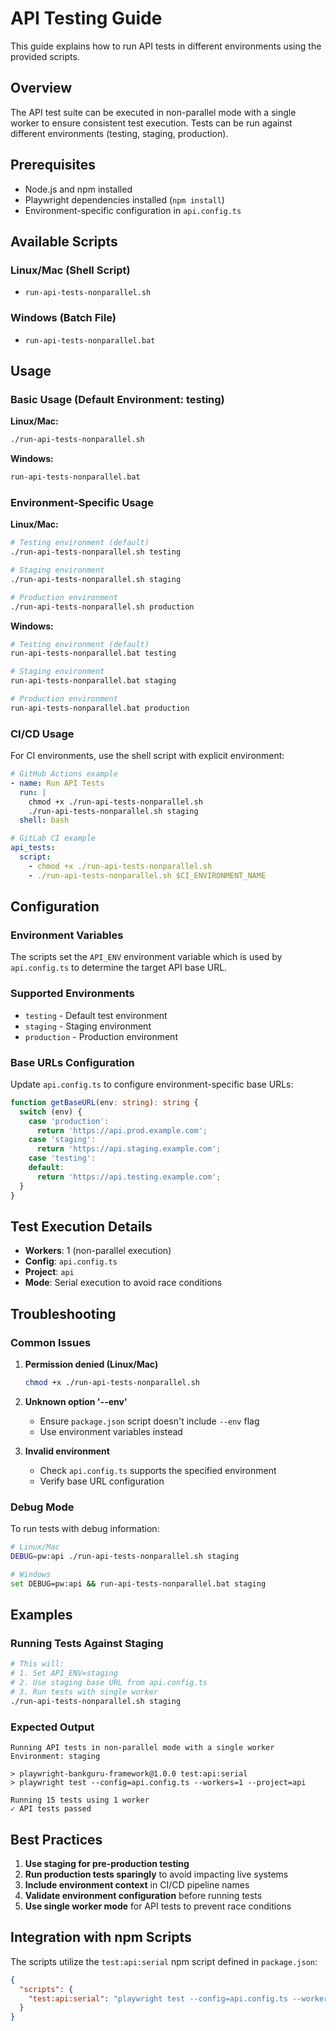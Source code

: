 # API Testing Guide

This guide explains how to run API tests in different environments using the provided scripts.

## Overview

The API test suite can be executed in non-parallel mode with a single worker to ensure consistent test execution. Tests can be run against different environments (testing, staging, production).

## Prerequisites

- Node.js and npm installed
- Playwright dependencies installed (`npm install`)
- Environment-specific configuration in `api.config.ts`

## Available Scripts

### Linux/Mac (Shell Script)
- `run-api-tests-nonparallel.sh`

### Windows (Batch File)
- `run-api-tests-nonparallel.bat`

## Usage

### Basic Usage (Default Environment: testing)

**Linux/Mac:**
```bash
./run-api-tests-nonparallel.sh
```

**Windows:**
```bash
run-api-tests-nonparallel.bat
```

### Environment-Specific Usage

**Linux/Mac:**
```bash
# Testing environment (default)
./run-api-tests-nonparallel.sh testing

# Staging environment
./run-api-tests-nonparallel.sh staging

# Production environment
./run-api-tests-nonparallel.sh production
```

**Windows:**
```bash
# Testing environment (default)
run-api-tests-nonparallel.bat testing

# Staging environment
run-api-tests-nonparallel.bat staging

# Production environment
run-api-tests-nonparallel.bat production
```

### CI/CD Usage

For CI environments, use the shell script with explicit environment:

```yaml
# GitHub Actions example
- name: Run API Tests
  run: |
    chmod +x ./run-api-tests-nonparallel.sh
    ./run-api-tests-nonparallel.sh staging
  shell: bash
```

```yaml
# GitLab CI example
api_tests:
  script:
    - chmod +x ./run-api-tests-nonparallel.sh
    - ./run-api-tests-nonparallel.sh $CI_ENVIRONMENT_NAME
```

## Configuration

### Environment Variables

The scripts set the `API_ENV` environment variable which is used by `api.config.ts` to determine the target API base URL.

### Supported Environments

- `testing` - Default test environment
- `staging` - Staging environment  
- `production` - Production environment

### Base URLs Configuration

Update `api.config.ts` to configure environment-specific base URLs:

```typescript
function getBaseURL(env: string): string {
  switch (env) {
    case 'production':
      return 'https://api.prod.example.com';
    case 'staging':
      return 'https://api.staging.example.com';
    case 'testing':
    default:
      return 'https://api.testing.example.com';
  }
}
```

## Test Execution Details

- **Workers**: 1 (non-parallel execution)
- **Config**: `api.config.ts`
- **Project**: `api`
- **Mode**: Serial execution to avoid race conditions

## Troubleshooting

### Common Issues

1. **Permission denied (Linux/Mac)**
   ```bash
   chmod +x ./run-api-tests-nonparallel.sh
   ```

2. **Unknown option '--env'**
   - Ensure `package.json` script doesn't include `--env` flag
   - Use environment variables instead

3. **Invalid environment**
   - Check `api.config.ts` supports the specified environment
   - Verify base URL configuration

### Debug Mode

To run tests with debug information:

```bash
# Linux/Mac
DEBUG=pw:api ./run-api-tests-nonparallel.sh staging

# Windows
set DEBUG=pw:api && run-api-tests-nonparallel.bat staging
```

## Examples

### Running Tests Against Staging
```bash
# This will:
# 1. Set API_ENV=staging
# 2. Use staging base URL from api.config.ts
# 3. Run tests with single worker
./run-api-tests-nonparallel.sh staging
```

### Expected Output
```
Running API tests in non-parallel mode with a single worker
Environment: staging

> playwright-bankguru-framework@1.0.0 test:api:serial
> playwright test --config=api.config.ts --workers=1 --project=api

Running 15 tests using 1 worker
✓ API tests passed
```

## Best Practices

1. **Use staging for pre-production testing**
2. **Run production tests sparingly** to avoid impacting live systems
3. **Include environment context** in CI/CD pipeline names
4. **Validate environment configuration** before running tests
5. **Use single worker mode** for API tests to prevent race conditions

## Integration with npm Scripts

The scripts utilize the `test:api:serial` npm script defined in `package.json`:

```json
{
  "scripts": {
    "test:api:serial": "playwright test --config=api.config.ts --workers=1 --project=api"
  }
}
```
